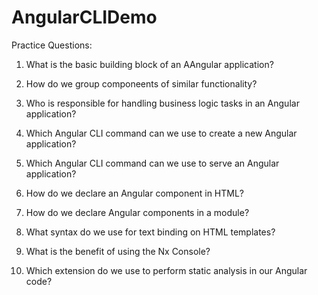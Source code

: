 # AngularCLIDemo

Practice Questions:

1. What is the basic building block of an AAngular application?

2. How do we group componeents of similar functionality?

3. Who is responsible for handling business logic tasks in an Angular application?

4. Which Angular CLI command can we use to create a new Angular application?

5. Which Angular CLI command can we use to serve an Angular application?

6. How do we declare an Angular component in HTML?

7. How do we declare Angular components in a module?

8. What syntax do we use for text binding on HTML templates?

9. What is the benefit of using the Nx Console?

10. Which extension do we use to perform static analysis in our Angular code?


